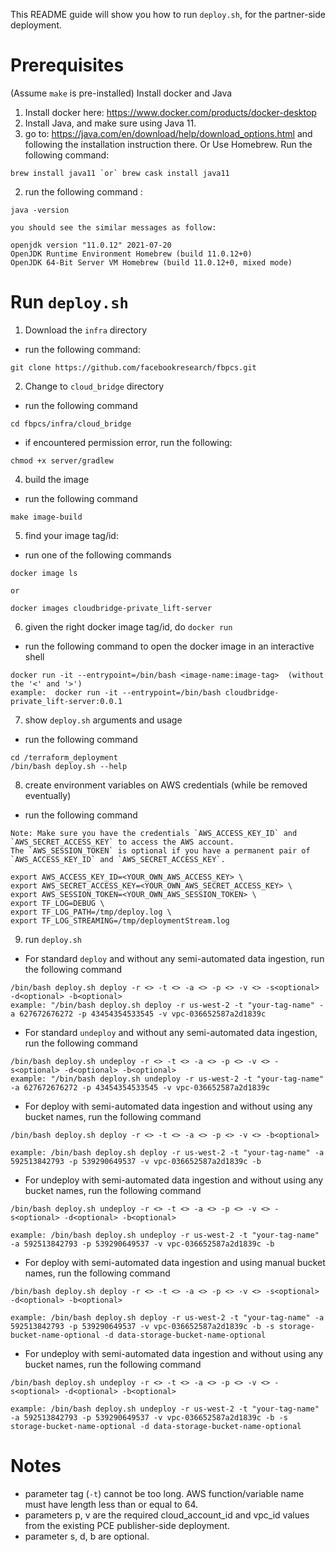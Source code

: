 This README guide will show you how to run `deploy.sh`, for the partner-side deployment.

# Prerequisites
(Assume `make` is pre-installed)
Install docker and Java
1. Install docker here: https://www.docker.com/products/docker-desktop
2. Install Java, and make sure using Java 11.
  1. go to: https://java.com/en/download/help/download_options.html and following the installation instruction there. Or Use Homebrew. Run the following command:
```
brew install java11 `or` brew cask install java11
```
  2. run the following command :
```
java -version
```
    you should see the similar messages as follow:
```
openjdk version "11.0.12" 2021-07-20
OpenJDK Runtime Environment Homebrew (build 11.0.12+0)
OpenJDK 64-Bit Server VM Homebrew (build 11.0.12+0, mixed mode)
```


# Run `deploy.sh`

1. Download the `infra` directory
  * run the following command:
```
git clone https://github.com/facebookresearch/fbpcs.git
```
2. Change to `cloud_bridge` directory
  * run the following command
```
cd fbpcs/infra/cloud_bridge
```
  * if encountered permission error, run the following:
```
chmod +x server/gradlew
```
4. build the image
  * run the following command
```
make image-build
```
5. find your image tag/id:
  * run one of the following commands
```
docker image ls
```
`or`
```
docker images cloudbridge-private_lift-server
```
6. given the right docker image tag/id, do `docker run`
  * run the following command to open the docker image in an interactive shell
```
docker run -it --entrypoint=/bin/bash <image-name:image-tag>  (without the '<' and '>')
example:  docker run -it --entrypoint=/bin/bash cloudbridge-private_lift-server:0.0.1
```
7. show `deploy.sh` arguments and usage
  * run the following command
```
cd /terraform_deployment
/bin/bash deploy.sh --help
```
8. create environment variables on AWS credentials (while be removed eventually)
  * run the following command
```
Note: Make sure you have the credentials `AWS_ACCESS_KEY_ID` and `AWS_SECRET_ACCESS_KEY` to access the AWS account.
The `AWS_SESSION_TOKEN` is optional if you have a permanent pair of `AWS_ACCESS_KEY_ID` and `AWS_SECRET_ACCESS_KEY`.

export AWS_ACCESS_KEY_ID=<YOUR_OWN_AWS_ACCESS_KEY> \
export AWS_SECRET_ACCESS_KEY=<YOUR_OWN_AWS_SECRET_ACCESS_KEY> \
export AWS_SESSION_TOKEN=<YOUR_OWN_AWS_SESSION_TOKEN> \
export TF_LOG=DEBUG \
export TF_LOG_PATH=/tmp/deploy.log \
export TF_LOG_STREAMING=/tmp/deploymentStream.log
```
9. run `deploy.sh`
 * For standard `deploy` and without any semi-automated data ingestion, run the following command

```
/bin/bash deploy.sh deploy -r <> -t <> -a <> -p <> -v <> -s<optional> -d<optional> -b<optional>
example: "/bin/bash deploy.sh deploy -r us-west-2 -t "your-tag-name" -a 627672676272 -p 43454354533545 -v vpc-036652587a2d1839c
```

 * For standard `undeploy` and without any semi-automated data ingestion, run the following command
```
/bin/bash deploy.sh undeploy -r <> -t <> -a <> -p <> -v <> -s<optional> -d<optional> -b<optional>
example: "/bin/bash deploy.sh undeploy -r us-west-2 -t "your-tag-name" -a 627672676272 -p 43454354533545 -v vpc-036652587a2d1839c

```

 * For deploy with semi-automated data ingestion and without using any bucket names, run the following command
```
/bin/bash deploy.sh deploy -r <> -t <> -a <> -p <> -v <> -b<optional>

example: /bin/bash deploy.sh deploy -r us-west-2 -t "your-tag-name" -a 592513842793 -p 539290649537 -v vpc-036652587a2d1839c -b

```

 * For undeploy with semi-automated data ingestion and without using any bucket names, run the following command
```
/bin/bash deploy.sh undeploy -r <> -t <> -a <> -p <> -v <> -s<optional> -d<optional> -b<optional>

example: /bin/bash deploy.sh undeploy -r us-west-2 -t "your-tag-name" -a 592513842793 -p 539290649537 -v vpc-036652587a2d1839c -b

```

 * For deploy with semi-automated data ingestion and  using manual bucket names, run the following command
```
/bin/bash deploy.sh deploy -r <> -t <> -a <> -p <> -v <> -s<optional> -d<optional> -b<optional>

example: /bin/bash deploy.sh deploy -r us-west-2 -t "your-tag-name" -a 592513842793 -p 539290649537 -v vpc-036652587a2d1839c -b -s storage-bucket-name-optional -d data-storage-bucket-name-optional

```

 * For undeploy with semi-automated data ingestion and without using any bucket names, run the following command
```
/bin/bash deploy.sh undeploy -r <> -t <> -a <> -p <> -v <> -s<optional> -d<optional> -b<optional>

example: /bin/bash deploy.sh undeploy -r us-west-2 -t "your-tag-name" -a 592513842793 -p 539290649537 -v vpc-036652587a2d1839c -b -s storage-bucket-name-optional -d data-storage-bucket-name-optional
```


# Notes
 * parameter tag (`-t`) cannot be too long. AWS function/variable name must have length less than or equal to 64.
 * parameters p, v are the required cloud_account_id and vpc_id values from the existing PCE publisher-side deployment.
 * parameter s, d, b are optional.
